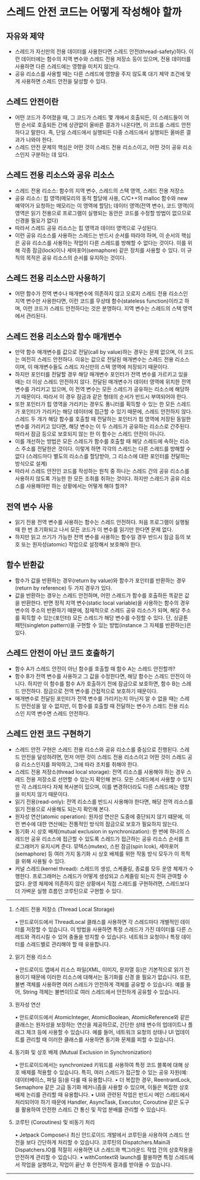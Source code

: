 # 스레드 안전 코드는 어떻게 작성해야 할까

## 자유와 제약
- 스레드가 자신만의 전용 데이터를 사용한다면 스레드 안전(thread-safety)하다. 이런 데이터에는 함수의 지역 변수와 스레드 전용 저장소 등이 있으며, 전용 데이터를 사용하면 다른 스레드에는 영향을 미치지 않는다.
- 공유 리소스를 사용할 때는 다른 스레드에 영향을 주지 않도록 대기 제약 조건에 맞게 사용하면 스레드 안전을 달성할 수 있다.

## 스레드 안전이란
- 어떤 코드가 주어졌을 때, 그 코드가 스레드 몇 개에서 호출되든, 이 스레드들이 어떤 순서로 호출되든 간에 상관없이 올바른 결과가 나온다면, 이 코드를 스레드 안전하다고 말한다. 즉, 단일 스레드에서 실행되든 다중 스레드에서 실행되든 올바른 결과가 나와야 한다. 
- 스레드 안전 문제의 핵심은 어떤 것이 스레드 전용 리소스이고, 어떤 것이 공유 리소스인지 구분하는 데 있다.

## 스레드 전용 리소스와 공유 리소스
- 스레드 전용 리소스: 함수의 지역 변수, 스레드의 스택 영역, 스레드 전용 저장소
- 공유 리소스: 힙 영역(메모리의 동적 할당에 사용, C/C++의 malloc 함수와 new 예약어가 요청하는 메모리는 이 영역에 할당); 데이터 영역(전역 변수), 코드 영역(이 영역은 읽기 전용으로 프로그램이 실행되는 동안은 코드를 수정할 방법이 없으므로 신경쓸 필요가 없다)
- 따라서 스레드 공유 리소스는 힙 영역과 데이터 영역으로 구성된다.
- 이런 공유 리소스를 사용하는 스레드는 반드시 순서를 따라야 하며, 이 순서의 핵심은 공유 리소스를 사용하는 작업이 다른 스레드를 방해할 수 없다는 것이다. 이를 위해 각종 잠금(lock)이나 세마포어(semaphore) 같은 장치를 사용할 수 있다. 이 규칙의 목적은 공유 리소스의 순서를 유지하는 것이다.

## 스레드 전용 리소스만 사용하기
- 어떤 함수가 전역 변수나 매개변수에 의존하지 않고 오로지 스레드 전용 리소스인 지역 변수만 사용한다면, 이런 코드를 무상태 함수(stateless function)이라고 하며, 이런 코드가 스레드 안전하다는 것은 분명하다. 지역 변수는 스레드의 스택 영역에서 관리된다.

## 스레드 전용 리소스와 함수 매개변수
- 만약 함수 매개변수를 값으로 전달(call by value)하는 경우는 문제 없으며, 이 코드는 여전히 스레드 안전하다. 이유는 값으로 전달된 매개변수는 스레드 전용 리소스이며, 이 매개변수들도 스레드 자신만의 스택 영역에 저장되기 때문이다.
- 하지만 포인터를 전달할 경우 해당 매개변수 포인터가 전역 변수를 가르키고 있을 때는 더 이상 스레드 안전하지 않다. 전달된 매개변수가 데이터 영역에 위치한 전역 변수를 가리키고 있으며, 이 전역 변수는 모든 스레드가 공유하는 리소스에 해당하기 때문이다. 따라서 이 경우 잠금과 같은 형태의 순서가 반드시 부여되어야 한다.
- 또한 포인터가 힙 영역을 가리키는 경우도 퐁니터를 획득할 수 있는 한 모든 스레드가 포인터가 가리키는 해당 데이터에 접근할 수 있기 때문에, 스레드 안전하지 않다. 스레드 두 개가 해당 함수를 호출할 때 전달하는 포인터가 힙 영역에 저장된 동일한 변수를 가리키고 있다면, 해당 변수는 이 두 스레드가 공유하는 리소스로 간주된다. 따라서 잠금 등으로 보호되지 않는 한 이 함수는 스레드 안전이 아니다. 
- 이를 개선하는 방법은 모든 스레드가 함수를 호출할 때 해당 스레드에 속하는 리소스 주소를 전달한은 것이다. 이렇게 하면 각각의 스레드는 다른 스레드를 방해할 수 없다 (스레드마다 별도의 리소스를 할당받아, 그 리소스에 대한 포인터를 전달하는 방식으로 설계)
- 따라서 스레드 안전인 코드를 작성하는 원칙 중 하나는 스레드 간의 공유 리소스를 사용하지 않도록 가능한 한 모든 조취를 취하는 것이다. 하지만 스레드가 공유 리소스를 사용해야만 하는 상황에서는 어떻게 해야 할까?

## 전역 변수 사용
- 읽기 전용 전역 변수를 사용하는 함수는 스레드 안전하다. 처음 프로그램이 실행될 때 한 번 초기화되고 나서 모든 코드가 이 변수를 읽기만 한다면 문제 없다.
- 하지만 읽고 쓰기가 가능한 전역 변수를 사용하는 함수일 경우 반드시 잠금 등의 보호 또는 원자성(atomic) 작업으로 설정해서 보호해야 한다.

## 함수 반환값
- 함수가 값을 반환하는 경우(return by value)와 함수가 포인터를 반환하는 경우(return by reference) 두 가지 경우가 있다.
- 값을 반환하는 경우는 스레드 안전하며, 어떤 스레드가 함수를 호출하든 똑같은 값을 반환한다. 반면 정적 지역 변수(static local variable)을 사용하는 함수의 경우 변수의 주소의 반환하기 때문에, 잠재적으로 스레드 공유 리소스가 되며, 해당 주소를 획득할 수 있는(포인터) 모든 스레드가 해당 변수를 수정할 수 있다. 단, 싱글톤 패턴(singleton pattern)을 구현할 수 있는 방법(instance 그 자체를 반환하는)은 있다. 

## 스레드 안전이 아닌 코드 호출하기
- 함수 A가 스레드 안전이 아닌 함수를 호출할 때 함수 A는 스레드 안전할까?
- 함수 B가 전역 변수를 사용하고 그 값을 수정한다면, 해당 함수는 스레드 안전이 아니다. 하지만 이 함수를 함수 A가 호출하기 전에 잠금으로 보호하면, 함수 B는 스레드 안전하다. 잠금으로 전역 변수를 간접적으로 보호하기 때문이다. 
- 매개변수로 전달된 포인터가 전역 변수를 가리키는지 아닌지 알 수 없을 때는 스레드 안전성을 알 수 없지만, 이 함수를 호출할 때 전달하는 변수가 스레드 전용 리소스인 지역 변수면 스레드 안전하다.
 
## 스레드 안전 코드 구현하기
- 스레드 안전 구현은 스레드 전용 리소스와 공유 리소스를 중심으로 진행된다. 스레드 안전을 달성하려면, 먼저 어떤 것이 스레드 전용 리소스이고 어떤 것이 스레드 공유 리소스인지를 파악하고, 그에 따라 조치를 취해야 한다.
- 스레드 전용 저장소(thread local storage): 전역 리소스를 사용해야 하는 경우 스레드 전용 저장소로 선언할 수 있는지 확인해 본다. 모든 스레드에서 사용할 수 있지만 각 스레드마다 자체 복사본이 있으며, 이를 변경하더라도 다른 스레드에는 영향을 미치지 않기 때문이다.
- 읽기 전용(read-only): 전역 리소스를 반드시 사용해야 한다면, 해당 전역 리소스를 읽기 전용으로 사용해도 되는지 확인해 본다. 
- 원자성 연산(atomic operation): 원자성 연산은 도중에 중단되지 않기 떄문에, 이런 변수에 대한 연산에는 전통적인 방식의 잠금으로 보호가 필요하지 않는다.
- 동기화 시 상호 배제(mutual exclusion in synchronization): 한 번에 하나의 스레드만 공유 리소스에 접근할 수 있도록 스레드가 접근하는 공유 리소스 순서를 프로그래머가 유지시켜 준다. 뮤텍스(mutex), 스핀 잠금(spin lcok), 세마포어(semaphore) 등 여러 가지 동기화 시 상호 배제를 위한 작동 방식 모두가 이 목적을 위해 사용될 수 있다.
- 커널 스레드(kernel thread): 스레드의 생성, 스케줄링, 종료를 모두 운영 체제가 수행한다. 프로그래머는 스레드가 어떻게 생성되고 스케줄링 되는지 전혀 관여할 수 없다. 운영 체제에 의존하지 않은 상황에서 직접 스레드를 구현하려면, 스레드보다 더 가벼운 실행 흐름인 코루틴으로 구현할 수 있다.

---

1. 스레드 전용 저장소 (Thread Local Storage)

	•	안드로이드에서 ThreadLocal 클래스를 사용하면 각 스레드마다 개별적인 데이터를 저장할 수 있습니다. 이 방법을 사용하면 특정 스레드가 가진 데이터를 다른 스레드와 격리시킬 수 있어 충돌을 방지할 수 있습니다. 네트워크 요청이나 특정 데이터를 스레드별로 관리해야 할 때 유용합니다.

2. 읽기 전용 리소스

	•	안드로이드 앱에서 리소스 파일(XML, 이미지, 문자열 등)은 기본적으로 읽기 전용이기 때문에 이러한 리소스에 대해서는 동기화를 신경 쓸 필요가 없습니다. 또한, 불변 객체를 사용하면 여러 스레드가 안전하게 객체를 공유할 수 있습니다. 예를 들어, String 객체는 불변이므로 여러 스레드에서 안전하게 공유할 수 있습니다.

3. 원자성 연산

	•	안드로이드에서 AtomicInteger, AtomicBoolean, AtomicReference와 같은 클래스는 원자성을 보장하는 연산을 제공하므로, 간단한 상태 변수의 업데이트나 플래그 체크 등에 사용할 수 있습니다. 예를 들어, 네트워크 요청의 상태나 UI 업데이트를 관리할 때 이러한 클래스를 사용하면 동기화 문제를 피할 수 있습니다.

4. 동기화 및 상호 배제 (Mutual Exclusion in Synchronization)

	•	안드로이드에서는 synchronized 키워드를 사용하여 특정 코드 블록에 대해 상호 배제를 적용할 수 있습니다. 특히, 여러 스레드가 접근할 수 있는 공유 자원(예: 데이터베이스, 파일 등)을 다룰 때 유용합니다.
	•	더 복잡한 경우, ReentrantLock, Semaphore 같은 고급 동기화 메커니즘을 사용할 수 있으며, 이들은 복잡한 상호 배제 논리를 관리할 때 유용합니다.
	•	UI와 관련된 작업은 반드시 메인 스레드에서 처리되어야 하기 때문에 Handler, AsyncTask, Executor, Coroutine 같은 도구를 활용하여 안전한 스레드 간 통신 및 작업 분배를 관리할 수 있습니다.

5. 코루틴 (Coroutines) 및 비동기 처리

	•	Jetpack Compose나 최신 안드로이드 개발에서 코루틴을 사용하여 스레드 안전을 보다 간단하게 처리할 수 있습니다. 코루틴의 Dispatchers.Main과 Dispatchers.IO를 적절히 사용하면 UI 스레드와 백그라운드 작업 간의 상호작용을 안전하게 관리할 수 있습니다.
	•	withContext와 launch를 활용하면 특정 스레드에서 작업을 실행하고, 작업이 끝난 후 안전하게 결과를 받아올 수 있습니다.

---
